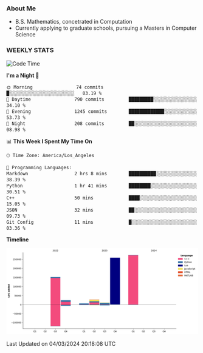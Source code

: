 ### About Me

- B.S. Mathematics, concetrated in Computation
- Currently applying to graduate schools, pursuing a Masters in Computer Science


### WEEKLY STATS
<!--START_SECTION:waka-->
![Code Time](http://img.shields.io/badge/Code%20Time-50%20hrs%2018%20mins-blue)

**I'm a Night 🦉** 

```text
🌞 Morning                74 commits          █░░░░░░░░░░░░░░░░░░░░░░░░   03.19 % 
🌆 Daytime                790 commits         █████████░░░░░░░░░░░░░░░░   34.10 % 
🌃 Evening                1245 commits        █████████████░░░░░░░░░░░░   53.73 % 
🌙 Night                  208 commits         ██░░░░░░░░░░░░░░░░░░░░░░░   08.98 % 
```


📊 **This Week I Spent My Time On** 

```text
🕑︎ Time Zone: America/Los_Angeles

💬 Programming Languages: 
Markdown                 2 hrs 8 mins        ██████████░░░░░░░░░░░░░░░   38.39 % 
Python                   1 hr 41 mins        ████████░░░░░░░░░░░░░░░░░   30.51 % 
C++                      50 mins             ████░░░░░░░░░░░░░░░░░░░░░   15.05 % 
JSON                     32 mins             ██░░░░░░░░░░░░░░░░░░░░░░░   09.73 % 
Git Config               11 mins             █░░░░░░░░░░░░░░░░░░░░░░░░   03.36 % 
```

**Timeline**

![Lines of Code chart](https://raw.githubusercontent.com/nickocruzm/nickocruzm/main/assets/bar_graph.png)


 Last Updated on 04/03/2024 20:18:08 UTC
<!--END_SECTION:waka-->
